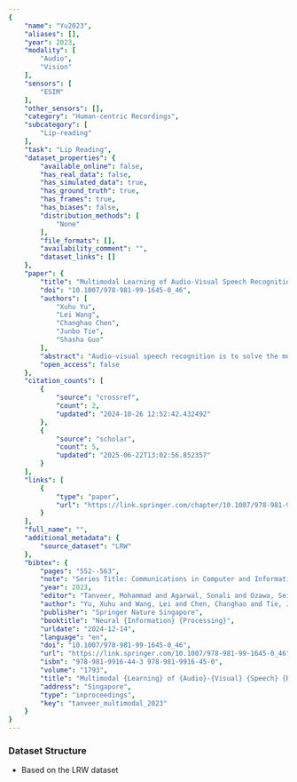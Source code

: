 ```yaml
---
{
    "name": "Yu2023",
    "aliases": [],
    "year": 2023,
    "modality": [
        "Audio",
        "Vision"
    ],
    "sensors": [
        "ESIM"
    ],
    "other_sensors": [],
    "category": "Human-centric Recordings",
    "subcategory": [
        "Lip-reading"
    ],
    "task": "Lip Reading",
    "dataset_properties": {
        "available_online": false,
        "has_real_data": false,
        "has_simulated_data": true,
        "has_ground_truth": true,
        "has_frames": true,
        "has_biases": false,
        "distribution_methods": [
            "None"
        ],
        "file_formats": [],
        "availability_comment": "",
        "dataset_links": []
    },
    "paper": {
        "title": "Multimodal Learning of Audio-Visual Speech Recognition with Liquid State Machine",
        "doi": "10.1007/978-981-99-1645-0_46",
        "authors": [
            "Xuhu Yu",
            "Lei Wang",
            "Changhao Chen",
            "Junbo Tie",
            "Shasha Guo"
        ],
        "abstract": "Audio-visual speech recognition is to solve the multimodal lip-reading task using audio and visual information, which is an important way to improve the performance of speech recognition in noisy conditions. Deep learning methods have achieved promising results in this regard. However, these methods have complex network architecture and are computationally intensive. Recently, Spiking Neural Networks (SNNs) have attracted attention due to their being event-driven and can enable low-power computing. SNNs can capture richer motion information and have been successful in work such as gesture recognition. But it has not been widely used in lipreading tasks. Liquid State Machines (LSMs) have been recognized in SNNs due to their low training costs and are well suited for spatiotemporal sequence problems of event streams. Multimodal lipreading based on Dynamic Vision Sensors (DVS) is also such a problem. Hence, we propose a soft fusion framework with LSM. The framework fuses visual and audio information to achieve the effect of higher reliability lip recognition. On the well-known public LRW dataset, our fusion network achieves a recognition accuracy of 86.8%. Compared with single modality recognition, the accuracy of the fusion method is improved by 5% to 6%. In addition, we add extra noise to the raw data, and the experimental results show that the fusion model outperforms the audio-only model significantly, proving the robustness of our model.",
        "open_access": false
    },
    "citation_counts": [
        {
            "source": "crossref",
            "count": 2,
            "updated": "2024-10-26 12:52:42.432492"
        },
        {
            "source": "scholar",
            "count": 5,
            "updated": "2025-06-22T13:02:56.852357"
        }
    ],
    "links": [
        {
            "type": "paper",
            "url": "https://link.springer.com/chapter/10.1007/978-981-99-1645-0_46"
        }
    ],
    "full_name": "",
    "additional_metadata": {
        "source_dataset": "LRW"
    },
    "bibtex": {
        "pages": "552--563",
        "note": "Series Title: Communications in Computer and Information Science",
        "year": 2023,
        "editor": "Tanveer, Mohammad and Agarwal, Sonali and Ozawa, Seiichi and Ekbal, Asif and Jatowt, Adam",
        "author": "Yu, Xuhu and Wang, Lei and Chen, Changhao and Tie, Junbo and Guo, Shasha",
        "publisher": "Springer Nature Singapore",
        "booktitle": "Neural {Information} {Processing}",
        "urldate": "2024-12-14",
        "language": "en",
        "doi": "10.1007/978-981-99-1645-0_46",
        "url": "https://link.springer.com/10.1007/978-981-99-1645-0_46",
        "isbn": "978-981-9916-44-3 978-981-9916-45-0",
        "volume": "1793",
        "title": "Multimodal {Learning} of {Audio}-{Visual} {Speech} {Recognition} with {Liquid} {State} {Machine}",
        "address": "Singapore",
        "type": "inproceedings",
        "key": "tanveer_multimodal_2023"
    }
}
---
```




### Dataset Structure

- Based on the LRW dataset